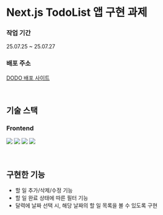 # Next.js TodoList 앱 구현 과제
### 작업 기간
25.07.25 ~ 25.07.27

### 배포 주소
[DODO 배포 사이트](https://next-todo-list-hazel.vercel.app/)


</br>

## 기술 스택
### Frontend
<img src="https://img.shields.io/badge/Next.js-000000?style=for-the-badge&logo=nextdotjs&logoColor=white" /> <img src="https://img.shields.io/badge/TypeScript-3178C6?style=for-the-badge&logo=typescript&logoColor=white" /> <img src="https://img.shields.io/badge/TanStack_Query-FF4154?style=for-the-badge&logo=reactquery&logoColor=white" /> <img src="https://img.shields.io/badge/Tailwind_CSS-06B6D4?style=for-the-badge&logo=tailwindcss&logoColor=white" />

</br>

## 구현한 기능
- 할 일 추가/삭제/수정 기능
- 할 일 완료 상태에 따른 필터 기능
- 달력에 날짜 선택 시, 해당 날짜의 할 일 목록을 볼 수 있도록 구현
